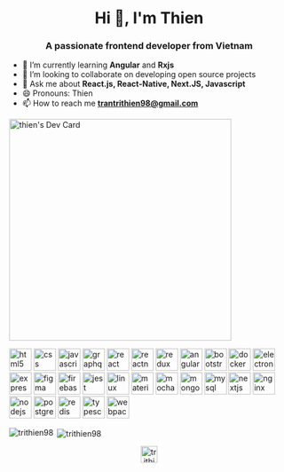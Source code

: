 <h1 align="center">Hi 👋, I'm Thien</h1>
<h3 align="center">A passionate frontend developer from Vietnam</h3>

- 🌱 I’m currently learning **Angular** and **Rxjs**
- 👯 I’m looking to collaborate on developing open source projects
- 💬 Ask me about **React.js, React-Native, Next.JS, Javascript**
- 😄 Pronouns: Thien
- 📫 How to reach me **trantrithien98@gmail.com**
<p><a href="https://app.daily.dev/thientran98"><img src="https://api.daily.dev/devcards/08cc0b40a4094b0c874dfd26236f1c8e.png?r=s40" width="400" alt="thien's Dev Card"/></a></p>

<p align="left">
    <img src="https://cdn.jsdelivr.net/gh/devicons/devicon/icons/html5/html5-original-wordmark.svg" alt="html5" width="40" height="40" />
 <img src="https://cdn.jsdelivr.net/gh/devicons/devicon/icons/css3/css3-original.svg" alt="css" width="40" height="40" />
     <img src="https://cdn.jsdelivr.net/gh/devicons/devicon/icons/javascript/javascript-original.svg" alt="javascript" width="40" height="40" />
  <img src="https://cdn.jsdelivr.net/gh/devicons/devicon/icons/graphql/graphql-plain.svg" alt="graphql" width="40" height="40" />
      <img src="https://cdn.jsdelivr.net/gh/devicons/devicon/icons/react/react-original-wordmark.svg" alt="react" width="40" height="40" /> <img src="https://reactnative.dev/img/header_logo.svg" alt="reactnative" width="40" height="40" />
       <img src="https://cdn.jsdelivr.net/gh/devicons/devicon/icons/redux/redux-original.svg" alt="redux" width="40" height="40" />
   <img src="https://cdn.jsdelivr.net/gh/devicons/devicon/icons/angularjs/angularjs-original.svg" alt="angular" width="40" height="40" />
    <img src="https://cdn.jsdelivr.net/gh/devicons/devicon/icons/bootstrap/bootstrap-original.svg" alt="bootstrap" width="40" height="40" />
    <img src="https://cdn.jsdelivr.net/gh/devicons/devicon/icons/docker/docker-original-wordmark.svg" alt="docker" width="40" height="40" />
    <img src="https://cdn.jsdelivr.net/gh/devicons/devicon/icons/electron/electron-original.svg" alt="electron" width="40" height="40" />
    <img src="https://cdn.jsdelivr.net/gh/devicons/devicon/icons/express/express-original-wordmark.svg" alt="express" width="40" height="40" />
    <img src="https://www.vectorlogo.zone/logos/figma/figma-icon.svg" alt="figma" width="40" height="40" /> <img src="https://www.vectorlogo.zone/logos/firebase/firebase-icon.svg" alt="firebase" width="40" height="40" />
 <img src="https://i.ibb.co/Yj6p14L/jest.png" alt="jest" width="40" height="40" />
    <img src="https://cdn.jsdelivr.net/gh/devicons/devicon/icons/linux/linux-original.svg" alt="linux" width="40" height="40" />
    <img src="https://raw.githubusercontent.com/prplx/svg-logos/5585531d45d294869c4eaab4d7cf2e9c167710a9/svg/materialize.svg" alt="materialize" width="40" height="40" />
    <img src="https://i.ibb.co/0MCw42Q/mocha.png" alt="mocha" width="40" height="40" /> <img src="https://cdn.jsdelivr.net/gh/devicons/devicon/icons/mongodb/mongodb-original-wordmark.svg" alt="mongodb" width="40" height="40" />
    <img src="https://cdn.jsdelivr.net/gh/devicons/devicon/icons/mysql/mysql-original-wordmark.svg" alt="mysql" width="40" height="40" />
    <img src="https://cdn.jsdelivr.net/gh/devicons/devicon/icons/nextjs/nextjs-original.svg" alt="nextjs" width="40" height="40" /> <img src="https://cdn.jsdelivr.net/gh/devicons/devicon/icons/nginx/nginx-original.svg" alt="nginx" width="40" height="40" />
    <img src="https://cdn.jsdelivr.net/gh/devicons/devicon/icons/nodejs/nodejs-original-wordmark.svg" alt="nodejs" width="40" height="40" />
    <img src="https://cdn.jsdelivr.net/gh/devicons/devicon/icons/postgresql/postgresql-original-wordmark.svg" alt="postgresql" width="40" height="40" />
    <img src="https://cdn.jsdelivr.net/gh/devicons/devicon/icons/redis/redis-original-wordmark.svg" alt="redis" width="40" height="40" />
    <img src="https://cdn.jsdelivr.net/gh/devicons/devicon/icons/typescript/typescript-original.svg" alt="typescript" width="40" height="40" />
    <img src="https://cdn.jsdelivr.net/gh/devicons/devicon/icons/webpack/webpack-original.svg" alt="webpack" width="40" height="40" />
    
</p>

<p><img align="left" src="https://github-readme-stats.vercel.app/api/top-langs/?username=trithien98&layout=compact&hide=html" alt="trithien98" /></p>

<p>&nbsp;<img align="center" src="https://github-readme-stats.vercel.app/api?username=trithien98&show_icons=true" alt="trithien98" /></p>

<p align="center">
    <a href="https://www.linkedin.com/in/trithien98" target="blank"><img align="center" src="https://cdn.jsdelivr.net/npm/simple-icons@3.0.1/icons/linkedin.svg" alt="trithien98" height="30" width="30" /></a>
</p>

